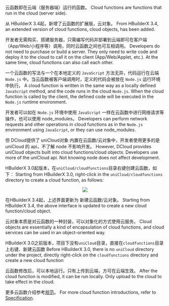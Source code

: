 云函数即在云端（服务器端）运行的函数。
Cloud functions are functions that run in the cloud (server side).

从 HBuilderX 3.4起，新增了云函数的扩展版，云对象。
From HBuilderX 3.4, an extended version of cloud functions, cloud objects, has been added.

开发者无需购买、搭建服务器，只需编写代码并部署到云端即可在客户端（App/Web/小程序等）调用，同时云函数之间也可互相调用。
Developers do not need to purchase or build a server. They only need to write code and deploy it to the cloud to call it on the client (App/Web/Applet, etc.). At the same time, cloud functions can also call each other.

一个云函数的写法与一个在本地定义的 `JavaScript` 方法无异，代码运行在云端 `Node.js` 中。当云函数被客户端调用时，定义的代码会被放在 `Node.js` 运行环境中执行。
A cloud function is written in the same way as a locally defined `JavaScript` method, and the code runs in the cloud `Node.js`. When the cloud function is called by the client, the defined code will be executed in the `Node.js` runtime environment.

开发者可以如在 `Node.js` 环境中使用 `JavaScript` 一样在云函数中进行网络请求等操作，也可以使用 node_modules。
Developers can perform network requests and other operations in cloud functions as in the `Node.js` environment using `JavaScript`, or they can use node_modules.

但 DCloud提供了 uniCloud对象 内置在云函数/云对象中，开发者使用更多的是 uniCloud 的 api，不了解 node 不影响开发。
However, DCloud provides uniCloud objects built into cloud functions/cloud objects. Developers use more of the uniCloud api. Not knowing node does not affect development.


HBuilderX 3.0起版本，在`uniCloud/cloudfunctions`目录右键创建云函数，如下：
Starting from HBuilderX 3.0, right-click in the `uniCloud/cloudfunctions` directory to create a cloud function, as follows:

<div align=center>
  <img style="max-width:750px;" src="https://qiniu-web-assets.dcloud.net.cn/unidoc/zh/createFun-a.jpg"/>
</div>

在HBuilderX 3.4起，上述界面更新为 新建云函数/云对象。
Starting from HBuilderX 3.4, the above interface is updated to create a new cloud function/cloud object.

云对象本质是对云函数的一种封装，可以对象化的方式使用云服务。
Cloud objects are essentially a kind of encapsulation of cloud functions, and cloud services can be used in an object-oriented way.

HBuilderX 3.0之前版本，项目下没有`uniCloud`目录，直接在`cloudfunctions`目录上右键、新建云函数
Before HBuilderX 3.0, there is no `uniCloud` directory under the project, directly right-click on the `cloudfunctions` directory and create a new cloud function

云函数修改后，可以本地运行。只有上传到云端，方可在云端生效。
After the cloud function is modified, it can be run locally. Only upload to the cloud to take effect in the cloud.

更多云函数介绍参考[规范](uniCloud/cf-functions)。
For more cloud function introductions, refer to [Specification](uniCloud/cf-functions).
